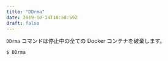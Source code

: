 ```yaml
---
title: "DDrma"
date: 2019-10-14T10:58:59Z
draft: false
---
```


``DDrma`` コマンドは停止中の全ての Docker コンテナを破棄します。

```bash
$ DDrma
```
